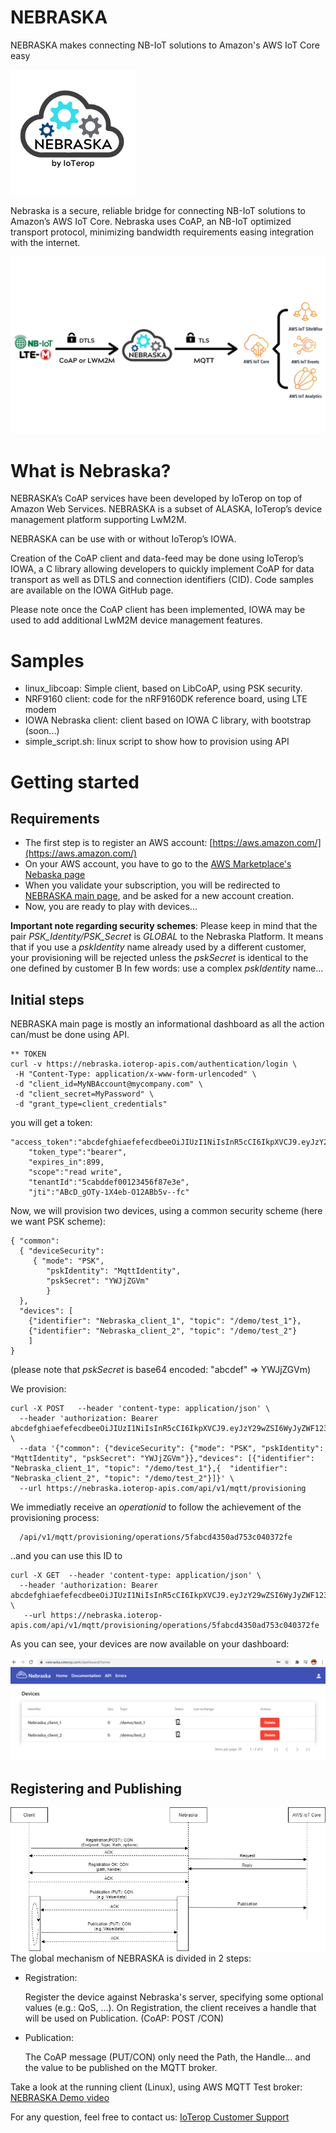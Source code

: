# NEBRASKA
NEBRASKA makes connecting NB-IoT solutions to Amazon's AWS IoT Core easy

[![NEBRASKA Logo](.images/Nebraska_200-1.png)](https://ioterop.com/nebraska/)

Nebraska is a secure, reliable bridge for connecting NB-IoT solutions to Amazon’s AWS IoT Core. Nebraska uses CoAP, an NB-IoT optimized transport protocol, minimizing bandwidth requirements easing integration with the internet.



![NEBRASKA Flow](.images/Neb-Diagram.png)

# What is Nebraska?

NEBRASKA’s CoAP services have been developed by IoTerop on top of Amazon Web Services. NEBRASKA is a subset of ALASKA, IoTerop’s device management platform supporting LwM2M.

NEBRASKA can be use with or without IoTerop’s IOWA.

Creation of the CoAP client and data-feed may be done using IoTerop’s IOWA, a C library allowing developers to quickly implement CoAP for data transport as well as DTLS and connection identifiers (CID).
Code samples are available on the IOWA GitHub page.

Please note once the CoAP client has been implemented, IOWA may be used to add additional LwM2M device management features.

# Samples

  * linux_libcoap: Simple client, based on LibCoAP, using PSK security.
  * NRF9160 client: code for the nRF9160DK reference board, using LTE modem
  * IOWA Nebraska client: client based on IOWA C library, with bootstrap (soon...)
  * simple_script.sh: linux script to show how to provision using API

# Getting started
## Requirements
* The first step is to register an AWS account: [https://aws.amazon.com/](https://aws.amazon.com/)
* On your AWS account, you have to go to the [AWS Marketplace's Nebaska page](https://aws.amazon.com/marketplace/pp/IoTerop-Nebraska/B08PPS33V5)
* When you validate your subscription, you will be redirected to [NEBRASKA main page](https://nebraska.ioterop.com/login), and be asked for a new account creation.
* Now, you are ready to play with devices...

**Important note regarding security schemes**:
Please keep in mind that the pair *PSK_Identity/PSK_Secret* is *GLOBAL* to the Nebraska Platform. It means that if you use a *pskIdentity* name already used by a different customer, your provisioning will be rejected unless the *pskSecret* is identical to the one defined by customer B
In few words: use a complex *pskIdentity* name...

## Initial steps
NEBRASKA main page is mostly an informational dashboard as all the action can/must be done using API.

 ```
 ** TOKEN
 curl -v https://nebraska.ioterop-apis.com/authentication/login \
  -H "Content-Type: application/x-www-form-urlencoded" \
  -d "client_id=MyNBAccount@mycompany.com" \
  -d "client_secret=MyPassword" \
  -d "grant_type=client_credentials"
 ```
you will get a token:
```
"access_token":"abcdefghiaefefecdbeeOiJIUzI1NiIsInR5cCI6IkpXVCJ9.eyJzY29wZSI6WyJyZWF12331124pdGUiXSwidGVuYW50SWQiOiI1ZmY0MzFkNDRiZjUzMTA5MTVmODdlM2UiLCJleHAiE2MDk4NTU1OTYsImp0aSI6IkNaaUFfZE9TeS0xUOGutzi1PMTdNazV2LS1mYyIsImNsaWVudF9pZCI6Im9ndWl0ZXJAZnJlZS5mciJ9.BmLF7l2SbO8jYhFsdNrhMwAbnCdEfGnak",
	"token_type":"bearer",
	"expires_in":899,
	"scope":"read write",
	"tenantId":"5cabddef00123456f87e3e",
	"jti":"ABcD_gOTy-1X4eb-O12ABb5v--fc"
```
Now, we will provision two devices, using a common security scheme (here we want PSK scheme):
```
{ "common":
  { "deviceSecurity":
     { "mode": "PSK",
        "pskIdentity": "MqttIdentity",
        "pskSecret": "YWJjZGVm"
        }
  },
  "devices": [
    {"identifier": "Nebraska_client_1", "topic": "/demo/test_1"},
    {"identifier": "Nebraska_client_2", "topic": "/demo/test_2"}
    ]
}
```
(please note that *pskSecret* is base64 encoded: "abcdef" => YWJjZGVm)

We provision:
```
curl -X POST   --header 'content-type: application/json' \
  --header 'authorization: Bearer abcdefghiaefefecdbeeOiJIUzI1NiIsInR5cCI6IkpXVCJ9.eyJzY29wZSI6WyJyZWF12331124pdGUiXSwidGVuYW50SWQiOiI1ZmY0MzFkNDRiZjUzMTA5MTVmODdlM2UiLCJleHAiE2MDk4NTU1OTYsImp0aSI6IkNaaUFfZE9TeS0xUOGutzi1PMTdNazV2LS1mYyIsImNsaWVudF9pZCI6Im9ndWl0ZXJAZnJlZS5mciJ9.BmLF7l2SbO8jYhFsdNrhMwAbnCdEfGnak' \
  --data '{"common": {"deviceSecurity": {"mode": "PSK", "pskIdentity": "MqttIdentity", "pskSecret": "YWJjZGVm"}},"devices": [{"identifier": "Nebraska_client_1", "topic": "/demo/test_1"},{  "identifier": "Nebraska_client_2", "topic": "/demo/test_2"}]}' \
  --url https://nebraska.ioterop-apis.com/api/v1/mqtt/provisioning
```
We immediatly receive an *operationid* to follow the achievement of the provisioning process:
```
  /api/v1/mqtt/provisioning/operations/5fabcd4350ad753c040372fe
```

..and you can use this ID to
```
curl -X GET  --header 'content-type: application/json' \
  --header 'authorization: Bearer abcdefghiaefefecdbeeOiJIUzI1NiIsInR5cCI6IkpXVCJ9.eyJzY29wZSI6WyJyZWF12331124pdGUiXSwidGVuYW50SWQiOiI1ZmY0MzFkNDRiZjUzMTA5MTVmODdlM2UiLCJleHAiE2MDk4NTU1OTYsImp0aSI6IkNaaUFfZE9TeS0xUOGutzi1PMTdNazV2LS1mYyIsImNsaWVudF9pZCI6Im9ndWl0ZXJAZnJlZS5mciJ9.BmLF7l2SbO8jYhFsdNrhMwAbnCdEfGnak' \
   --url https://nebraska.ioterop-apis.com/api/v1/mqtt/provisioning/operations/5fabcd4350ad753c040372fe
   ```

   As you can see, your devices are now available on your dashboard:

   ![NEBRASKA dashboard](.images/dashboard0.png)

## Registering and Publishing

![NEBRASKA dashboard](.images/nebraska_Diagram.png)
The global mechanism of NEBRASKA is divided in 2 steps:
* Registration:

  Register the device against Nebraska's server, specifying some optional values (e.g.: QoS, ...). On Registration, the client receives a handle that will be used on Publication. (CoAP: POST /CON)

* Publication:

  The CoAP message (PUT/CON) only need the Path, the Handle... and the value to be published on the MQTT broker.


Take a look at the running client (Linux), using AWS MQTT Test broker: [NEBRASKA Demo video](https://f.hubspotusercontent20.net/hubfs/1727672/Nebraska/Nebraska_show.mp4)

For any question, feel free to contact us: [IoTerop Customer Support](mailto://support@ioterop.com?subject=[Github_NBK]Informations)
